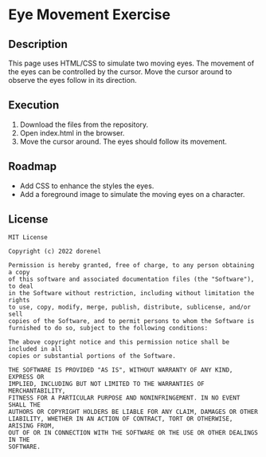 # Eye Movement Exercise

## Description
This page uses HTML/CSS to simulate two moving eyes. The movement of the eyes can be controlled by the cursor. 
Move the cursor around to observe the eyes follow in its direction.

## Execution
1. Download the files from the repository.
2. Open index.html in the browser.
3. Move the cursor around. The eyes should follow its movement.

## Roadmap
- Add CSS to enhance the styles the eyes.
- Add a foreground image to simulate the moving eyes on a character.

## License
    MIT License

    Copyright (c) 2022 dorenel

    Permission is hereby granted, free of charge, to any person obtaining a copy
    of this software and associated documentation files (the "Software"), to deal
    in the Software without restriction, including without limitation the rights
    to use, copy, modify, merge, publish, distribute, sublicense, and/or sell
    copies of the Software, and to permit persons to whom the Software is
    furnished to do so, subject to the following conditions:

    The above copyright notice and this permission notice shall be included in all
    copies or substantial portions of the Software.

    THE SOFTWARE IS PROVIDED "AS IS", WITHOUT WARRANTY OF ANY KIND, EXPRESS OR
    IMPLIED, INCLUDING BUT NOT LIMITED TO THE WARRANTIES OF MERCHANTABILITY,
    FITNESS FOR A PARTICULAR PURPOSE AND NONINFRINGEMENT. IN NO EVENT SHALL THE
    AUTHORS OR COPYRIGHT HOLDERS BE LIABLE FOR ANY CLAIM, DAMAGES OR OTHER
    LIABILITY, WHETHER IN AN ACTION OF CONTRACT, TORT OR OTHERWISE, ARISING FROM,
    OUT OF OR IN CONNECTION WITH THE SOFTWARE OR THE USE OR OTHER DEALINGS IN THE
    SOFTWARE.
